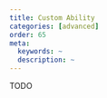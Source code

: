 ```yaml
---
title: Custom Ability
categories: [advanced]
order: 65
meta:
  keywords: ~
  description: ~
---
```


TODO